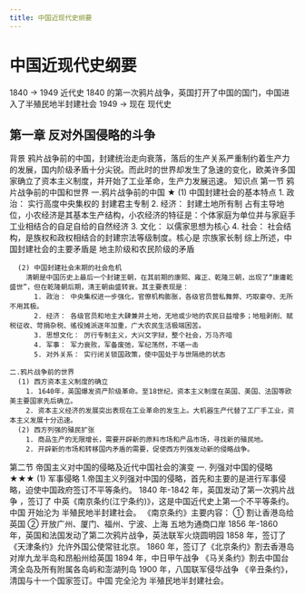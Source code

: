 ```yaml
---
title: 中国近现代史纲要
---
```


<!-- @import "[TOC]" {cmd="toc" depthFrom=1 depthTo=6 orderedList=false} -->

# 中国近现代史纲要

1840 -> 1949 近代史 1840 的第一次鸦片战争，英国打开了中国的国门，中国进入了半殖民地半封建社会
1949 -> 现在 现代史

## 第一章 反对外国侵略的斗争

背景
鸦片战争前的中国，封建统治走向衰落，落后的生产关系严重制约着生产力的发展，国内阶级矛盾十分尖锐。而此时的世界却发生了急速的变化，欧美许多国家确立了资本主义制度，并开始了工业革命，生产力发展迅速。
知识点
第一节 鸦片战争前的中国和世界
一.鸦片战争前的中国 ★
(1) 中国封建社会的基本特点 1. 政治： 实行高度中央集权的 封建君主专制 2. 经济： 封建土地所有制 占有主导地位，小农经济是其基本生产结构，小农经济的特征是：个体家庭为单位并与家庭手工业相结合的自足自给的自然经济 3. 文化： 以儒家思想为核心 4. 社会： 社会结构，是族权和政权相结合的封建宗法等级制度。核心是 宗族家长制
综上所述，中国封建社会的主要矛盾是 地主阶级和农民阶级的矛盾

      (2) 中国封建社会末期的社会危机
        清朝是中国历史上最后一个封建王朝，在其前期的康熙、雍正、乾隆三朝，出现了“康庸乾盛世”，但在乾隆朝后期，清王朝由盛转衰。其主要表现是：
          1. 政治： 中央集权进一步强化，官僚机构膨胀，各级官员营私舞弊、巧取豪夺、无所不用其极。
          2. 经济： 各级官员和地主大肆兼并土地，无地或少地的农民日益增多；地租剥削、赋税征收、苛捐杂税、徭役摊派逐年加重，广大农民生活极端困苦。
          3. 思想文化： 厉行专制主义，大兴文字狱，整个社会，万马齐喑
          4. 军事： 军力衰败，军备废弛，军纪荡然，不堪一击
          5. 对外关系： 实行闭关锁国政策，使中国处于与世隔绝的状态

    二.鸦片战争前的世界
      (1) 西方资本主义制度的确立
        1. 1640年，英国爆发资产阶级革命。至18世纪，资本主义制度在英国、美国、法国等欧美主要国家先后确立。
        2. 资本主义经济的发展突出表现在工业革命的发生上。大机器生产代替了工厂手工业，资本主义发展十分迅速。
      (2) 西方列强的殖民扩张
        1. 商品生产的无限增长，需要开辟新的原料市场和产品市场，寻找新的殖民地。
        2. 开辟新的市场和转移国内矛盾的需要，促使西方列强发动新的侵略战争。

第二节 帝国主义对中国的侵略及近代中国社会的演变
一. 列强对中国的侵略 ★★★
(1) 军事侵略 1.帝国主义列强对中国的侵略，首先和主要的是进行军事侵略，迫使中国政府签订不平等条约。
1840 年-1842 年，英国发动了第一次鸦片战争 ，签订了 中英《南京条约(江宁条约)》，这是中国近代史上第一个不平等条约。中国 开始沦为 半殖民地半封建社会。
《南京条约》主要内容：
① 割让香港岛给英国
② 开放广州、厦门、福州、宁波、上海 五地为通商口岸
1856 年-1860 年，英国和法国发动了第二次鸦片战争，英法联军火烧圆明园
1858 年，签订了《天津条约》允许外国公使常驻北京。
1860 年，签订了《北京条约》割去香港岛对岸九龙半岛和昂船州给英国
1894 年，中日甲午战争
《马关条约》割去中国台湾全岛及所有附属各岛屿和澎湖列岛
1900 年，八国联军侵华战争
《辛丑条约》，清国与十一个国家签订。中国 完全沦为 半殖民地半封建社会。
